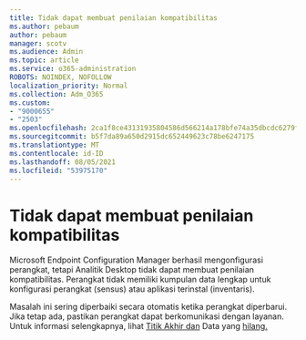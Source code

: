 ```yaml
---
title: Tidak dapat membuat penilaian kompatibilitas
ms.author: pebaum
author: pebaum
manager: scotv
ms.audience: Admin
ms.topic: article
ms.service: o365-administration
ROBOTS: NOINDEX, NOFOLLOW
localization_priority: Normal
ms.collection: Adm_O365
ms.custom:
- "9000655"
- "2503"
ms.openlocfilehash: 2ca1f8ce43131935804586d566214a178bfe74a35dbcdc6279f92375192bd392
ms.sourcegitcommit: b5f7da89a650d2915dc652449623c78be6247175
ms.translationtype: MT
ms.contentlocale: id-ID
ms.lasthandoff: 08/05/2021
ms.locfileid: "53975170"
---
```

# <a name="cant-create-a-compatibility-assessment"></a>Tidak dapat membuat penilaian kompatibilitas

Microsoft Endpoint Configuration Manager berhasil mengonfigurasi perangkat, tetapi Analitik Desktop tidak dapat membuat penilaian kompatibilitas. Perangkat tidak memiliki kumpulan data lengkap untuk konfigurasi perangkat (sensus) atau aplikasi terinstal (inventaris).

Masalah ini sering diperbaiki secara otomatis ketika perangkat diperbarui. Jika tetap ada, pastikan perangkat dapat berkomunikasi dengan layanan. Untuk informasi selengkapnya, lihat [Titik Akhir dan](https://docs.microsoft.com/configmgr/desktop-analytics/enable-data-sharing#endpoints) Data yang [hilang.](https://docs.microsoft.com/configmgr/desktop-analytics/monitor-connection-health#missing-data)
